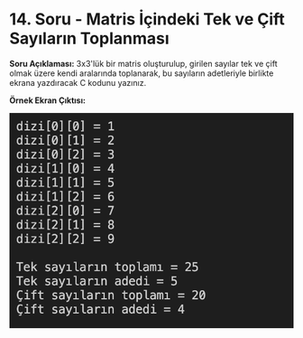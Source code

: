 # 14. Soru - Matris İçindeki Tek ve Çift Sayıların Toplanması

**Soru Açıklaması:**
3x3'lük bir matris oluşturulup, girilen sayılar tek ve çift olmak üzere kendi aralarında toplanarak, bu sayıların adetleriyle birlikte ekrana yazdıracak C kodunu yazınız.

**Örnek Ekran Çıktısı:**

![alt text](../Ekran-Çıktıları/Ekran-Resmi_14.png) 
